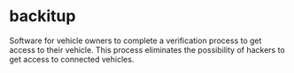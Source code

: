 # backitup
Software for vehicle owners to complete a verification process to get access to their vehicle. This process eliminates the possibility of hackers to get access to connected vehicles. 



